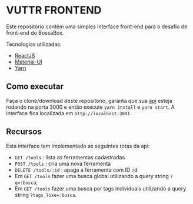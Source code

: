 # VUTTR FRONTEND
Este repositório contém uma simples interface front-end para o desafio de front-end do BossaBox.

Tecnologias utilizadas:
* [ReactJS](https://reactjs.org/)
* [Material-UI](https://material-ui.com/)
* [Yarn](https://yarnpkg.com/)

## Como executar
Faça o clone/download deste repositório, garanta que sua [api](https://gitlab.com/bossabox/challenge-fake-api/tree/master) esteja rodando na porta 3000 e então execute `yarn install` e `yarn start`. A interface fica localizada em `http://localhost:3001`.

## Recursos
Esta interface tem implementado as seguintes rotas da api:

* `GET /tools` : lista as ferramentas cadastradas
* `POST /tools` : cria uma nova ferramenta
* `DELETE /tools/:id` : apaga a ferramenta com ID :id
* Em `GET /tools` fazer uma busca global utilizando a query string `?q=:busca`;
* Em `GET /tools` fazer uma busca por tags individuais utilizando a query string `?tags_like=:busca`.


